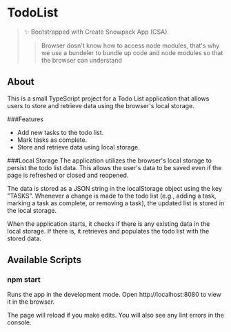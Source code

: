 # TodoList

> ✨ Bootstrapped with Create Snowpack App (CSA).
>> Browser dosn't know how to access node modules, that's why we use a bundeler to bundle up code and node modules so that the browser can understand

## About
This is a small TypeScript project for a Todo List application that allows users to store and retrieve data using the browser's local storage.

###Features
- Add new tasks to the todo list.
- Mark tasks as complete.
- Store and retrieve data using local storage.

###Local Storage
The application utilizes the browser's local storage to persist the todo list data. This allows the user's data to be saved even if the page is refreshed or closed and reopened.

The data is stored as a JSON string in the localStorage object using the key "TASKS". Whenever a change is made to the todo list (e.g., adding a task, marking a task as complete, or removing a task), the updated list is stored in the local storage.

When the application starts, it checks if there is any existing data in the local storage. If there is, it retrieves and populates the todo list with the stored data.


## Available Scripts
### npm start

Runs the app in the development mode.
Open http://localhost:8080 to view it in the browser.

The page will reload if you make edits.
You will also see any lint errors in the console.
